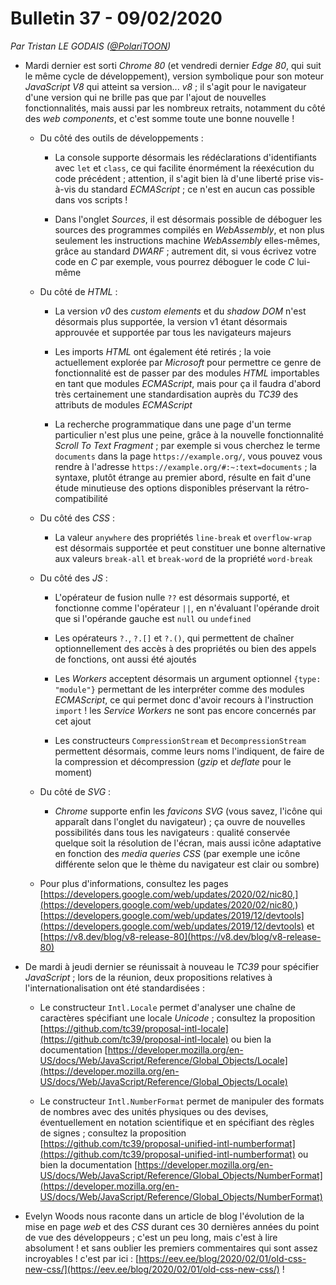 # Bulletin 37 - 09/02/2020

*Par Tristan LE GODAIS ([@PolariTOON](https://github.com/PolariTOON))*

- Mardi dernier est sorti *Chrome 80* (et vendredi dernier *Edge 80*, qui suit le même cycle de développement), version symbolique pour son moteur *JavaScript* *V8* qui atteint sa version... *v8* ; il s'agit pour le navigateur d'une version qui ne brille pas que par l'ajout de nouvelles fonctionnalités, mais aussi par les nombreux retraits, notamment du côté des *web components*, et c'est somme toute une bonne nouvelle !

	- Du côté des outils de développements :

		- La console supporte désormais les rédéclarations d'identifiants avec `let` et `class`, ce qui facilite énormément la réexécution du code précédent ; attention, il s'agit bien là d'une liberté prise vis-à-vis du standard *ECMAScript* ; ce n'est en aucun cas possible dans vos scripts !

		- Dans l'onglet *Sources*, il est désormais possible de déboguer les sources des programmes compilés en *WebAssembly*, et non plus seulement les instructions machine *WebAssembly* elles-mêmes, grâce au standard *DWARF* ; autrement dit, si vous écrivez votre code en *C* par exemple, vous pourrez déboguer le code *C* lui-même

	- Du côté de *HTML* :

		- La version *v0* des *custom elements* et du *shadow DOM* n'est désormais plus supportée, la version v1 étant désormais approuvée et supportée par tous les navigateurs majeurs

		- Les imports *HTML* ont également été retirés ; la voie actuellement explorée par *Microsoft* pour permettre ce genre de fonctionnalité est de passer par des modules *HTML* importables en tant que modules *ECMAScript*, mais pour ça il faudra d'abord très certainement une standardisation auprès du *TC39* des attributs de modules *ECMAScript*

		- La recherche programmatique dans une page d'un terme particulier n'est plus une peine, grâce à la nouvelle fonctionnalité *Scroll To Text Fragment* ; par exemple si vous cherchez le terme `documents` dans la page `https://example.org/`, vous pouvez vous rendre à l'adresse `https://example.org/#:~:text=documents` ; la syntaxe, plutôt étrange au premier abord, résulte en fait d'une étude minutieuse des options disponibles préservant la rétro-compatibilité

	- Du côté des *CSS* :

		- La valeur `anywhere` des propriétés `line-break` et `overflow-wrap` est désormais supportée et peut constituer une bonne alternative aux valeurs `break-all` et `break-word` de la propriété `word-break`

	- Du côté des *JS* :

		- L'opérateur de fusion nulle `??` est désormais supporté, et fonctionne comme l'opérateur `||`, en n'évaluant l'opérande droit que si l'opérande gauche est `null` ou `undefined`

		- Les opérateurs `?.`, `?.[]` et `?.()`, qui permettent de chaîner optionnellement des accès à des propriétés ou bien des appels de fonctions, ont aussi été ajoutés

		- Les *Workers* acceptent désormais un argument optionnel `{type: "module"}` permettant de les interpréter comme des modules *ECMAScript*, ce qui permet donc d'avoir recours à l'instruction `import` ! les *Service Workers* ne sont pas encore concernés par cet ajout

		- Les constructeurs `CompressionStream` et `DecompressionStream` permettent désormais, comme leurs noms l'indiquent, de faire de la compression et décompression (*gzip* et *deflate* pour le moment)

	- Du côté de *SVG* :

		- *Chrome* supporte enfin les *favicons* *SVG* (vous savez, l'icône qui apparaît dans l'onglet du navigateur) ; ça ouvre de nouvelles possibilités dans tous les navigateurs : qualité conservée quelque soit la résolution de l'écran, mais aussi icône adaptative en fonction des *media queries* *CSS* (par exemple une icône différente selon que le thème du navigateur est clair ou sombre)

	- Pour plus d'informations, consultez les pages [https://developers.google.com/web/updates/2020/02/nic80,](https://developers.google.com/web/updates/2020/02/nic80,) [https://developers.google.com/web/updates/2019/12/devtools](https://developers.google.com/web/updates/2019/12/devtools) et [https://v8.dev/blog/v8-release-80](https://v8.dev/blog/v8-release-80)

- De mardi à jeudi dernier se réunissait à nouveau le *TC39* pour spécifier *JavaScript* ; lors de la réunion, deux propositions relatives à l'internationalisation ont été standardisées :

	- Le constructeur `Intl.Locale` permet d'analyser une chaîne de caractères spécifiant une locale *Unicode* ; consultez la proposition [https://github.com/tc39/proposal-intl-locale](https://github.com/tc39/proposal-intl-locale) ou bien la documentation [https://developer.mozilla.org/en-US/docs/Web/JavaScript/Reference/Global_Objects/Locale](https://developer.mozilla.org/en-US/docs/Web/JavaScript/Reference/Global_Objects/Locale)

	- Le constructeur `Intl.NumberFormat` permet de manipuler des formats de nombres avec des unités physiques ou des devises, éventuellement en notation scientifique et en spécifiant des règles de signes ; consultez la proposition [https://github.com/tc39/proposal-unified-intl-numberformat](https://github.com/tc39/proposal-unified-intl-numberformat) ou bien la documentation [https://developer.mozilla.org/en-US/docs/Web/JavaScript/Reference/Global_Objects/NumberFormat](https://developer.mozilla.org/en-US/docs/Web/JavaScript/Reference/Global_Objects/NumberFormat)

- Evelyn Woods nous raconte dans un article de blog l'évolution de la mise en page *web* et des *CSS* durant ces 30 dernières années du point de vue des développeurs ; c'est un peu long, mais c'est à lire absolument ! et sans oublier les premiers commentaires qui sont assez incroyables ! c'est par ici : [https://eev.ee/blog/2020/02/01/old-css-new-css/](https://eev.ee/blog/2020/02/01/old-css-new-css/) !
